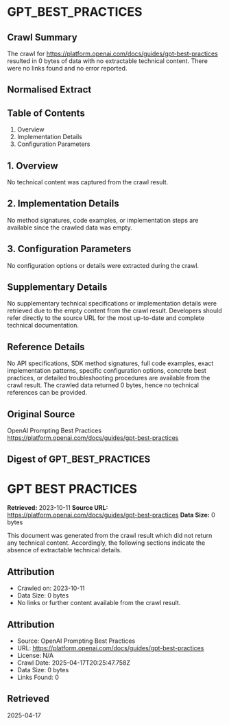 # GPT_BEST_PRACTICES

## Crawl Summary
The crawl for https://platform.openai.com/docs/guides/gpt-best-practices resulted in 0 bytes of data with no extractable technical content. There were no links found and no error reported.

## Normalised Extract
## Table of Contents
1. Overview
2. Implementation Details
3. Configuration Parameters

## 1. Overview
No technical content was captured from the crawl result. 

## 2. Implementation Details
No method signatures, code examples, or implementation steps are available since the crawled data was empty. 

## 3. Configuration Parameters
No configuration options or details were extracted during the crawl.


## Supplementary Details
No supplementary technical specifications or implementation details were retrieved due to the empty content from the crawl result. Developers should refer directly to the source URL for the most up-to-date and complete technical documentation.

## Reference Details
No API specifications, SDK method signatures, full code examples, exact implementation patterns, specific configuration options, concrete best practices, or detailed troubleshooting procedures are available from the crawl result. The crawled data returned 0 bytes, hence no technical references can be provided.

## Original Source
OpenAI Prompting Best Practices
https://platform.openai.com/docs/guides/gpt-best-practices

## Digest of GPT_BEST_PRACTICES

# GPT BEST PRACTICES

**Retrieved:** 2023-10-11
**Source URL:** https://platform.openai.com/docs/guides/gpt-best-practices
**Data Size:** 0 bytes

This document was generated from the crawl result which did not return any technical content. Accordingly, the following sections indicate the absence of extractable technical details.

## Attribution
- Crawled on: 2023-10-11
- Data Size: 0 bytes
- No links or further content available from the crawl result.


## Attribution
- Source: OpenAI Prompting Best Practices
- URL: https://platform.openai.com/docs/guides/gpt-best-practices
- License: N/A
- Crawl Date: 2025-04-17T20:25:47.758Z
- Data Size: 0 bytes
- Links Found: 0

## Retrieved
2025-04-17
